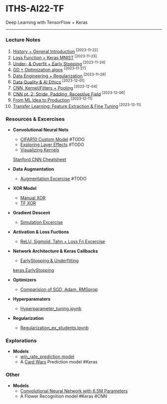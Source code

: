 # ITHS-AI22-TF
Deep Learning with TensorFlow + Keras

---

### **Lecture Notes**

1. [History + General Introduction](Notes/lec1.ipynb)<sup> [2023-11-22]</sup>
9. [Loss Function + Keras MNIST](Notes/lec2.ipynb)<sup> [2023-11-23]</sup>
2. [Under- & Overfit + Early Stopping](Notes/lec3.ipynb) <sup> [2023-11-24]</sup>
8. [GD + Optimization algos](Notes/lec4.ipynb) <sup> [2023-11-27] </sup>
4. [Data Engineering + Regularization](Notes/lec5.ipynb)<sup> [2023-11-29] </sup>
5. [Data Quality & AI Ethics](Notes/lec6.ipynb)<sup> [2023-12-01] </sup>
4. [CNN, Kernel/Filters + Pooling](Notes/lec7.ipynb)<sup> [2023-12-04] </sup>
2. [CNN pt. 2: Stride, Padding, Receptive Field](Notes/lec8.ipynb)<sup> [2023-12-06] </sup>
2. [From ML Idea to Production](Notes/lec9.ipynb)<sup> [2023-12-11] </sup>
2. [Transfer Learning: Feature Extraction & Fine Tuning](Notes/lec10.ipynb)<sup> [2023-12-11] </sup>


### **Resources & Excercises**

- **Convolutional Neural Nets**
    - [CIFAR10 Custom Model](Resources/Cifar10.ipynb) #TODO
    - [Exploring Layer Effects](Resources/Exploring_Layer_Effects.ipynb) #TODO
    - [Visualizing Kernels](Resources/Vizualizing_CNN_kernels.ipynb)

    [Stanford CNN Cheatsheet](https://stanford.edu/~shervine/teaching/cs-230/cheatsheet-convolutional-neural-networks)

- **Data Augmentation**
    - [Augmentation Excercise](<Resources/Data augmentation exercise.ipynb>) #TODO

- **XOR Model**
    - [Manual XOR](Resources/xor_manual.ipynb)
    - [TF XOR](Resources/xor_tf.ipynb)

- **Gradient Descent**
    - [Simulation Excercise](<Resources/Gradient Descent Simulation Exercise.ipynb>)

- **Activation & Loss Fuctions**
    - [ReLU, Sigmoid, Tahn + Loss Fn Excercise](Resources/Explore_activation_and_loss.ipynb)

- **Network Architecture & Keras Callbacks**
    - [EarlyStopping & Underfitting](Resources/Network_architecture_exploration_students.ipynb)
    
    [keras.EarlyStopping](https://keras.io/api/callbacks/early_stopping/)

- **Optimizers**
    - [Comparision of SGD, Adam, RMSprop](Resources/Optimizer_comparision.ipynb)

- **Hyperparamaters**
    - [Hyperparameter_tuning.ipynb](Resources/Hyperparameter_tuning.ipynb)

- **Regularization**
    - [Regularization_ex_students.ipynb](Resources/Regularization_ex_students.ipynb)


### Explorations

- **Models**
    - [win_rate_prediction model](Explorations/win_rate_prediction.ipynb)
    - A [Card Wars](https://github.com/wlinds/card_wars) Prediction model #Keras

### Other
- **Models**
    - [Convolutional Neural Network with 6.5M Parameters](Labb/labb1.ipynb)
    - A Flower Recognition model #Keras #CNN